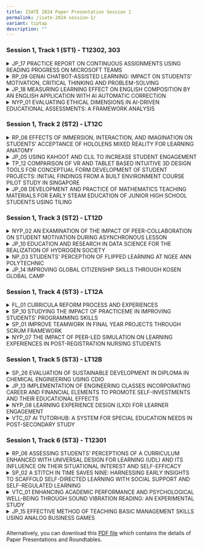```yaml
---
title: ISATE 2024 Paper Presentation Session 1
permalink: /isate-2024-session-1/
variant: tiptap
description: ""
---
```

<h3>Session 1, Track 1 (ST1) - T12302, 303</h3>
<div data-type="detailGroup" class="isomer-accordion isomer-accordion-white">
<details class="isomer-details">
<summary>JP_17 PRACTICE REPORT ON CONTINUOUS ASSIGNMENTS USING READING PROGRESS
ON MICROSOFT TEAMS</summary>
<div data-type="detailsContent" class="isomer-details-content">
<p>Kanako Endo<sup>*,a</sup>
</p>
<p><sup>a</sup>National Institute of Technology, Yonago College, Japan</p>
<p><sup>*</sup><a href="mailto:k-endo@yonago-k.ac.jp" rel="noopener noreferrer nofollow" target="_blank">k-endo@yonago-k.ac.jp</a>
</p>
<p></p>
<p>Abstract</p>
<p>In 2021, a new function, Reading Progress was added to Microsoft Teams.
Using this function, students record themselves reading out loud and those
recordings are automatically evaluated by an auto-detect system with artificial
intelligence. In 2022, assignments using this function were given to the
4th-grade students at a technology college twice in the author’s English
class. The results showed that Reading Progress can help students practice
reading passages aloud continuously and relieve their stress with reading,
although the evaluation was not always accurate. The following year, with
improvements based on the previous reading practice results, assignments
using the same function were given to 2nd-grade students ten times in the
author’s English class throughout the year. In this paper, the data from
student submissions is analysed, and the result of a questionnaire administered
to those students after the completion of the assignments is reported.
Based on the analysis and results, areas for improvement are suggested.</p>
<p>In all the assignments, students were asked to read passages from their
textbooks aloud and submit their best recordings on Microsoft Teams. According
to the analysis of assignments from 57 students, their accuracy rate varied
between 80 to 90 percent and their WPM (words per minute) were between
70 to 100. In addition, the number of mispronounced words was 12 on average.
Therefore, the selected passages and their lengths were appropriate considering
the English level of the students. However, their submission rate gradually
decreased as time passed.</p>
<p>Additionally, according to the questionnaire, approximately 70 percent
of the students had practiced reading the passages aloud before recording.
Moreover, approximately 65 percent of the students answered that they had
felt relaxed while recording and that this app helped them improve their
English pronunciation. Additionally, most students were quite satisfied
with its function and they answered that they could use this app with little
trouble. Contrary to these positive reactions, this app did not help relieve
anxiety and build confidence when students read passages aloud in front
of others. It is necessary to make improvements to enhance the students’
motivation and increase their enjoyment.</p>
<p></p>
</div>
</details>
<details class="isomer-details">
<summary>RP_09 GENAI CHATBOT-ASSISTED LEARNING: IMPACT ON STUDENTS’ MOTIVATION,
CRITICAL THINKING AND PROBLEM-SOLVING</summary>
<div data-type="detailsContent" class="isomer-details-content">
<p>Y. Zheng<sup>a,*</sup>, B. W. Tan<sup>a</sup>, and D. Kwok<sup>a</sup>
</p>
<p>Republic Polytechnic, Singapore</p>
<p><sup>*</sup><a href="mailto:zheng_yuanli@rp.edu.sg" rel="noopener noreferrer nofollow" target="_blank">zheng_yuanli@rp.edu.sg</a>
</p>
<p></p>
<p>Abstract</p>
<p>The foundational module on critical thinking and problem-solving skills
face challenges due to its large class size, with educators struggling
to provide timely responses to students' questions and manage repeated
queries. To address this, a GenAI (generative artificial intelligence)
chatbot-assisted learning is proposed as a solution to offer immediate,
personalised assistance, enabling students to independently find, organise,
and evaluate information. Therefore, this study aims to investigate the
chatbot's effectiveness in enhancing students' motivation, improving their
critical thinking and problem-solving abilities. The study employed a single
group pre-test post-test design. Participants were 134 first-year polytechnic
students undertaking the Critical Thinking and Problem-Solving skill module.
Data were collected using online pre- and post-survey with open-ended questions
to elicit feedback on participants' GenAI chatbot-assisted learning, and
pre- and post-test. The surveys included learning motivation subscales
measuring intrinsic goal orientation, extrinsic goal orientation, task
value and self-efficacy adapted from the Motivated Strategies for Learning
Questionnaire (MSLQ) and learning strategies subscales measuring critical
thinking and problem-solving adapted from the 21st Century Learning Survey.
Paired sample t-test indicated a significant increase in learning performance,
self-efficacy, and extrinsic goal orientation in students following the
chatbot-assisted learning. Regression results indicated that the motivational
variables accounted for 51% of the variance in problem-solving, with task
value being the most significant predictor (β = .32, p &lt; .001) followed
by extrinsic motivation and self-efficacy. Hierarchical regression analysis
indicated that critical thinking accounted for an additional 4% of the
variance in problem-solving, with task value (β = .27, p &lt; .001), critical
thinking (β = .30, p &lt; .01) and self-efficacy (β = .19, p &lt; .05)
as significant predictors of problem-solving. The results of the study
provided insights into the considerations that educators can take when
designing chatbot-assisted learning to develop problem-solving skills.
Study limitations and directions for future research are discussed in the
paper.</p>
<p></p>
</div>
</details>
<details class="isomer-details">
<summary>JP_18 MEASURING LEARNING EFFECT ON ENGLISH COMPOSITION BY AN ENGLISH APPLICATION
WITH AI AUTOMATIC CORRECTION</summary>
<div data-type="detailsContent" class="isomer-details-content">
<p>Y. Shimura<sup>*,a</sup>, D. Marsh,<sup>a</sup>, C. Grady,<sup>a</sup> and
N. Iwasaki<sup>b</sup>
</p>
<p><sup>a</sup>National Institute of Technology, Wakayama College / Faculty
of Liberal Arts, Gobo, Japan</p>
<p><sup>b</sup>National Institute of Technology, Wakayama College / Department
of Electrical and Computer Engineering, Gobo, Japan</p>
<p><sup>*</sup><a href="mailto:shimura@wakayama-nct.ac.jp" rel="noopener noreferrer nofollow" target="_blank">shimura@wakayama-nct.ac.jp</a>
</p>
<p></p>
<p>Abstract</p>
<p>Teaching writing skills to students is an essential issue in English education
in Japan because Japanese are generally said not to be better at writing
and speaking English than reading and listening. Despite teacher’s efforts,
English-writing education doesn’t work well because teachers, on the one
hand, cannot afford to correct the scripts of all students in a class,
and students, on the other hand, usually have trouble judging whether their
sentences are correct or not in their self-study. To solve this problem,
some companies have developed English applications with AI automatic correction.
This kind of app may allow teachers to overcome the issue above, but few
data on its effectiveness are available. We aim to measure, in this research,
how effectively the app develops students’ writing skills. More than 12
open-recruited students do English writing exercises in the AI app “English
4skills” developed by NTT Docomo from February to September 2024. At first,
we check their skill with level check tests in the app every month, then
TOEIC IP S&amp;W Test and Eiken-referred writing examinations conducted
by the authors every three months. As the dataset the app can provide for
this research, we have the number of drills students have tried and the
figure of levels indicating students’ writing ability. The result of the
TOEIC IP S&amp;W Test is objective data on the student’s writing level.
We correlated these datasets with each other and gained 0.01 of the correlation
coefficient between the training and improvement for two months. The app
seems worth joining KOSEN English education if the training-improvement
correlation gets strongly positive. Besides, we deal with questionnaires
answered by students about the app to analyze the pedagogical merits of
the app and the technical or psychological problems using it. In this way,
we clarify the possibility that the AI app contributes to English education
in Japan. We conduct this research with the approval of the research ethics
committee of NIT Wakayama College.</p>
<p></p>
</div>
</details>
<details class="isomer-details">
<summary>NYP_01 EVALUATING ETHICAL DIMENSIONS IN AI-DRIVEN EDUCATIONAL ASSESSMENTS:
A FRAMEWORK ANALYSIS</summary>
<div data-type="detailsContent" class="isomer-details-content">
<p>Tristan Lim<sup>*,a</sup>
</p>
<p><sup>a</sup>Nanyang Polytechnic, School of Business Management, Singapore</p>
<p><sup>*</sup><a href="mailto:tristan_lim@nyp.edu.sg" rel="noopener noreferrer nofollow" target="_blank">tristan_lim@nyp.edu.sg</a>
</p>
<p></p>
<p>Abstract</p>
<p>The rapid integration of Artificial Intelligence (AI) in educational assessments
has ushered in a new era of efficiency and accuracy, yet it has concurrently
raised significant ethical concerns. This paper addresses the critical
need for a robust ethical framework in AI-assisted educational assessments.
It presents an in-depth analysis of the triadic ontological framework,
previously proposed by Lim, Gottipati, and Cheong (2023), utilizing Structural
Equation Modeling (SEM) to validate its applicability and effectiveness.
The framework comprises three primary domains—physical, cognitive, and
information—and incorporates five stages of the assessment pipeline: system
design and check, data stewardship and surveillance, assessment construction
and rollout, assessment administration, and grading and evaluation. Key
ethical elements such as inclusivity, fairness, accountability, accuracy,
auditability, explainability, privacy, trust, human centricity, and cheating
mitigation strategies are integrated within this framework. The research
objectives focus on two main areas: (1) validating the triadic theoretical
framework through SEM analysis, including an examination of how it reflects
learners' perceptions, and (2) investigating the relationships between
the stages of the assessment pipeline, key ethical elements, output variables,
and learner perceptions. Findings from this study reveal significant insights
into the interplay between AI-assisted educational assessment stages, ethical
considerations, and learner perspectives. These insights underscore the
necessity for frameworks that are not only theoretically sound but also
practically relevant and responsive to learner needs. The findings underscore
the need for a holistic approach in embedding AI into educational assessments,
balancing technological advancement with ethical responsibility and pedagogical
effectiveness.</p>
<p></p>
</div>
</details>
</div>
<h3>Session 1, Track 2 (ST2) - LT12C</h3>
<div data-type="detailGroup" class="isomer-accordion isomer-accordion-white">
<details class="isomer-details">
<summary>RP_08 EFFECTS OF IMMERSION, INTERACTION, AND IMAGINATION ON STUDENTS’
ACCEPTANCE OF HOLOLENS MIXED REALITY FOR LEARNING ANATOMY</summary>
<div data-type="detailsContent" class="isomer-details-content">
<p>W. XU<sup>*,a</sup>, S. HAMIMAH<sup>b</sup> and D. KWOK<sup>a</sup>
</p>
<p><sup>a</sup>Republic Polytechnic/Centre for Educational Development, Singapore</p>
<p><sup>b</sup>Republic Polytechnic/School of Applied Science, Singapore</p>
<p><sup>*</sup><a href="mailto:xu_weiling@rp.edu.sg" rel="noopener noreferrer nofollow" target="_blank">xu_weiling@rp.edu.sg</a>
</p>
<p></p>
<p>Abstract</p>
<p>At present, students in polytechnic institutions study anatomy and physiology
using interactive quizzes, videos, and stationary 3D models. However, many
students struggle to visualise human organ anatomy and physiology within
human body systems. To address this challenge, there is a growing utilization
of three-dimensional (3D) visualization technologies in enhancing anatomy
curricula, aiming to enhance comprehension of the intricate spatial relationships
inherent in the human body. In this study, we adopted one of these technologies
on mixed reality (MR) to teach anatomy with 3D images of human organs overlaid
with the physical environment. This present study aims to investigate the
impacts of virtual reality qualities, namely interaction (IT), imagination
(IG) and immersion (IM) on perceived ease of use (PEU), perceived usefulness
(PU) and behavioural intention to use (BI) HoloLens in a mixed reality
environment. Participants were 223 polytechnic students taking a module
on anatomy and physiology, and they participated in a HoloLens activity,
which was developed for the lesson on cardiovascular and lymphatic systems.
A cross-sectional quantitative research design was employed using an online
questionnaire with closed-ended questions. Six subscales on IT, IG, IM,
PEU, PU and BI were investigated. The results showed that IT, IG and IM
had significant correlations with PEU (.60 ≤ r ≤.66, p &lt; .01) and PU
(.69 ≤ r ≤.73, p &lt; .01). PEU and PU had significant correlations with
BI, i.e. r=.53 and r=.74 respectively, p &lt; .01. Regression analysis
showed that IG (β = .37, p&lt;.001) is the strongest significant predictor
of PEU, followed by IT (β = .26, p&lt;.01). For PU, IG (β = .34, p&lt;.001)
was also a significant predictor, followed by IT (β = .24, p&lt;.01) and
IM (β = .25, p &lt;.01). Hierarchical regression analysis indicated that
both PU (β = .45, p &lt; .001) and IM (β = .26, p &lt;.001) were significant
predictors of BI. The results of the study provided insights for educators
to better understand the qualities of virtual reality (VR) when using HoloLens
as an instructional activity. The implications of findings, study limitations,
and future research will be discussed in the paper.</p>
<p></p>
</div>
</details>
<details class="isomer-details">
<summary>JP_05 USING KAHOOT AND CLIL TO INCREASE STUDENT ENGAGEMENT</summary>
<div data-type="detailsContent" class="isomer-details-content">
<p>Curtis Revis<sup>*</sup>
</p>
<p>The National Institute of Technology, Tokuyama College, Department of
General Education, Shunan, Japan</p>
<p><sup>*</sup><a href="mailto:revis@tokuyama.kosen-ac.jp" rel="noopener noreferrer nofollow" target="_blank">revis@tokuyama.kosen-ac.jp</a>
</p>
<p>Abstract</p>
<p>A 2023 survey of 131 students at two separate educational institutions
in Japan—Tokuyama College of Kosen and Yamaguchi University—suggests that
the use of the online quiz generator Kahoot in conjunction with the textbook
“CLIL Primary SDGs” improved classroom atmosphere, and encouraged active
participation, discussion, and collaboration with peers. Kahoot assisted
this in several ways: by enabling a more engaging introduction to key concepts;
by providing opportunities for non-verbal, active engagement in lesson
activities; and by awarding points and thus enabling competition among
students. The ability to engage online provided further benefits: it allowed
shy or reticent students chances to engage in English production with less
fear of mistakes being made public; it provided students a gauge of knowledge
performance relative to classmates; and it gave students a chance to express
opinions anonymously for the whole class to see, and to witness classroom
responses to those opinions. Further, Kahoot worked well in conjunction
with Content and Language Integrated Learning (CLIL) methods, in setting
context, role-play, reading and fact-checking, and problem-solving stages
of lessons. Kahoot’s automatically generated reports enabled tracking of
student participation as a function of text input and quizzes taken. A
further range of activities, plus more opportunities for assessment of
student understanding and performance, were enabled using ChatGPT (Chat
Generative Pre-Trained Transformer) to generate reading quizzes based on
the textbook, and Microsoft Teams to enable the generation and evaluation
of online unit reviews and reading progress activities. Kahoot’s potential
positive effect on willingness to speak more in front of classmates and
on motivation to review subject matter outside of class remains unclear,
and technological issues (weak Wi-Fi signal or battery depletion) occasionally
restricted student access to the online quiz platform. Nonetheless, the
combination of CLIL methods with online teaching technologies created a
more engaging educational environment that encouraged active participation,
collaboration, and discussion with classmates.</p>
<p></p>
</div>
</details>
<details class="isomer-details">
<summary>TP_12 COMPARISON OF VR AND TABLET BASED INTUITIVE 3D DESIGN TOOLS FOR
CONCEPTUAL FORM DEVELOPMENT OF STUDENT PROJECTS: INITIAL FINDINGS FROM
A BUILT ENVIRONMENT COURSE PILOT STUDY IN SINGAPORE</summary>
<div data-type="detailsContent" class="isomer-details-content">
<p>Juniarto Hadiatmadja<sup>*, a</sup>
</p>
<p><sup>a</sup>School of Design, Temasek Polytechnic, Singapore</p>
<p><sup>*</sup><a href="mailto:Hadiatmadja_juniarto@tp.edu.sg" rel="noopener noreferrer nofollow" target="_blank">Hadiatmadja_juniarto@tp.edu.sg</a>
</p>
<p>Abstract</p>
<p>The development of students’ abilities to hand sketch and manually model
design ideas have been a long standing, important part of built environment
courses. In recent years this has been significantly reduced in the curriculum
with preference for the use of digital drafting and 3D modelling software.
These digital activities require less development of student hands-on ability,
the interface requiring only the click of a mouse and keyboard. However,
the potential benefits of higher efficiency and precision of this digital
trend seems to come with a significant loss in the intuitive sketching
and modelling abilities of recent student cohorts.</p>
<p>This paper wishes to discuss the findings of a pilot study on digital
mediums that promises a reversal of this worrying decline. The study is
on digital tools that support development of intuitive sketching and manual
modelling skills. Focus is on the use of virtual reality (VR) equipment
as well as the use of digital pen &amp; tablet as the main medium of formulating
3D design ideas with interest for conceptual design of built environment
projects.</p>
<p>The research is supported by analysing the empirical artefacts and firsthand
experience of the users. For an objective comparison, artefacts produced
use software that supports both mediums. In terms of the user experience,
observations and interviews with second year built environment students
who participated in the study will be used. Student’s feedback were also
useful insights on how novice users faired in steadily developing their
abilities to use the mediums.</p>
<p>The research will initially conduct a comparison between mediums when
used separately. This is done on different stages. This starts from a comparison
of the process of setting up each medium. Subsequently comparison is done
on the day-to-day use of the mediums. Finally, a qualitative comparison
is done of the expanse and limits of conceptual forms that could be finally
achieved by each medium.</p>
<p>A further study was then conducted on the possible combined use of the
two mediums. This analysis is done on how one medium could be further developed
in another medium. The findings of this study were then used to envision
arrangements for deployment of the mediums in larger class settings. This
encompasses feasible ratios between VR and digital tablet-based equipment
in the classroom setting. The different medium could also be tailored to
different class scenarios.</p>
<p></p>
</div>
</details>
<details class="isomer-details">
<summary>JP_08 DEVELOPMENT AND PRACTICE OF MATHEMATICS TEACHING MATERIALS FOR EARLY
STEAM EDUCATION OF JUNIOR HIGH SCHOOL STUDENTS USING TILING</summary>
<div data-type="detailsContent" class="isomer-details-content">
<p>M. Sakai<sup>*, a</sup> and T. Tanaka<sup>b</sup>
</p>
<p><sup>a</sup>Sciences and Mathematics, Liberal Arts, NIT, Kurume College,
Kurume City, Japan</p>
<p><sup>b</sup>Department of Mathematics, Faculty of Education, Gifu University,
Gifu City, Japan</p>
<p><sup>*</sup><a href="mailto:sakai@kurume-nct.ac.jp" rel="noopener noreferrer nofollow" target="_blank">sakai@kurume-nct.ac.jp</a>
</p>
<p>Abstract</p>
<p></p>
<p>In the age of Society 5.0 which is the concept of a future society developed
by the Japanese government, STEAM (science, technology, engineering, art,
and mathematics) human resources with skills to grasp things from multiple
perspectives and solve problems is required. Furthermore, Society 5.0 indicates
that the National Institute of Technology (KOSEN) becomes the STEAM center
for elementary and junior high school students, as part of the efforts
to establish a system that supports STEAM education.</p>
<p>Since 2019, we have practiced STEAM education as part of “Liberal Arts
Seminar” for 4th-year students of the main course. In these lectures, the
teachers of liberal arts subjects present themes using their specialties,
such as mathematics, debate, and economics. Collaborative learning between
students from various departments led them　to deep learning, which was
a fusion of knowledge and creation. However, there are few opportunities
to give back to society, particularly as a platform to disseminate the
acquired mathematics ability. Thus, we aim to realize early STEAM education
and give back to society by creating STEAM teaching materials on art and
mathematics in open courses for junior high school students with help from
teaching assistants who studied the relation between art and mathematics
in the liberal arts seminar.</p>
<p>We consider a teaching material on tiling (like Escher’s print) from the
perspective of STEAM education as a fusion of art and mathematics. The
tiling problem asks if what kind of figures can be used for tiling since
the age of ancient Greeks. The purpose of the course is not only arousing
students' interest in mathematics, but also providing them with clues to
develop their multifaceted ideas.</p>
<p>In this report, we introduce a STEAM teaching material on tiling, and
we consider the result of the practice of an open course. Finally, we verify
the effectiveness of our teaching material by considering the results of
the exercises for participants and comparing the results of questionnaires
before and after the practice.</p>
<p></p>
</div>
</details>
</div>
<p></p>
<h3>Session 1, Track 3 (ST2) - LT12D</h3>
<div data-type="detailGroup" class="isomer-accordion isomer-accordion-white">
<details class="isomer-details">
<summary>NYP_02 AN EXAMINATION OF THE IMPACT OF PEER-COLLABORATION ON STUDENT MOTIVATION
DURING ASYNCHRONOUS LESSON</summary>
<div data-type="detailsContent" class="isomer-details-content">
<p>Wendy Tan<sup>a</sup> and Janaki Shah<sup>b</sup>
</p>
<p><sup>a</sup>Nanyang Polytechnic/School of Design &amp; Media, Singapore</p>
<p><sup>b</sup>Republic Polytechnic/School of Applied Science, Singapore</p>
<p><a href="mailto:wendy_tan@nyp.edu.sg" rel="noopener noreferrer nofollow" target="_blank">wendy_tan@nyp.edu.sg</a>,
<a href="mailto:janaki_shah@rp.edu.sg" rel="noopener noreferrer nofollow" target="_blank">janaki_shah@rp.edu.sg</a>
</p>
<p>Abstract</p>
<p>In asynchronous e-learning, students engage with online materials at their
own pace during the process of learning. However, not all students are
able to wield the same degree of self-discipline and motivation necessary
for successful self-directed learning in such lessons. Motivation and engagement
with peers play a crucial role in fostering effective learning and influencing
academic motivation. This is especially important in asynchronous e-learning,
where the lack of social interaction may induce feelings of isolation that
have a direct impact on students’ motivation and learning. This study delves
into the potential benefits of peer collaboration to address this challenge.</p>
<p>A mixed-method approach was used to assess the impact of peer collaboration
on students' motivation in asynchronous e-learning. The research involved
146 students from both Art and Science disciplines at NYP and RP. Quantitative
data was gathered using pre- and post-lesson survey questionnaires. Qualitative
data was obtained through informal focus group discussions. The instructional
approach investigated involved breaking down the asynchronous lesson into
manageable activities, incorporating digital video creation as well as
peer questioning and answering as collaborative tasks to promote engagement
and critical thinking among students.</p>
<p>Our findings suggest the integration of peer collaboration through digital
video creation and peer questioning proved highly effective in enhancing
motivation, engagement, and understanding within the lesson. Thus, overall
had a positive impact on students’ self-directed learning. Students found
the bite-sized activities manageable and reported a diminished feeling
of isolation, underscoring the inherent value of peer collaboration. Furthermore,
collaborative tasks grounded in accountability and shared responsibility
emerged as catalysts that enhanced motivation, critical thinking, and engagement.</p>
<p>This study imparts invaluable insights to educators, stressing the importance
of a social presence in asynchronous e-learning, and of setting clear guidelines
and expectations in collaborative tasks. Our qualitative findings did reveal
potential challenges, including issues related to group dynamics and delayed
peer responses, prompting the need for future considerations and improvements.
Overall, our study paved the way to fine-tune implementation strategies,
ensuring ongoing success in cultivating collaborative tasks and improving
motivation in asynchronous e-learning environments.</p>
<p></p>
</div>
</details>
<details class="isomer-details">
<summary>JP_10 EDUCATION AND RESEARCH IN DATA SCIENCE FOR THE REALIZATION OF HYDROGEN
SOCIETY</summary>
<div data-type="detailsContent" class="isomer-details-content">
<p>Kenta Endo<sup>*,a</sup>, Toshiya Itaya<sup>a</sup>, Yuya Sato<sup>b</sup>,
Hiroshi Nishiguchi<sup>c</sup>
</p>
<p><sup>a</sup>National Institute of Technology, Suzuka College/ Department
of Electronic and Information Engineering, Suzuka, Japan</p>
<p><sup>b</sup>National Institute of Technology, Toyota College / Department
of Civil Engineering, Toyota, Japan</p>
<p><sup>c</sup>National Institute of Technology, Sasebo College / Department
of Mechanical Engineering, Sasebo, Japan</p>
<p><sup>*</sup><a href="mailto:endo-k@info.suzuka-ct.ac.jp" rel="noopener noreferrer nofollow" target="_blank">endo-k@info.suzuka-ct.ac.jp</a>
</p>
<p>Abstract</p>
<p></p>
<p>Efforts using data science are being made towards the realization of Hydrogen
Society, fostering momentum in communities and understanding current challenges.
Construction costs for hydrogen infrastructure, such as hydrogen stations,
present a significant barrier to widespread adoption. Additionally, the
lack of sufficient data regarding location conditions, operation conditions,
and high-pressure gas safety regulations calls for the application of data
science from various perspectives.</p>
<p>The purpose of this study is to provide data science education to students
at National Institutes of Technology (KOSEN) and to evaluate the educational
effectiveness in cultivating engineers for the realization of a hydrogen
society. In a class titled 'Fundamentals of Design,' we educated three
second-year students on analyzing scatter plots and correlation coefficients
between the number of hydrogen stations and various datasets using the
Python programming language. While numerical processing in this class could
be accomplished with spreadsheet software like Excel, we also incorporated
programming for data processing tasks to practice handling large volumes
of data. Initially, students tackled practice problems analyzing the correlation
between population data of cities and towns in Aichi Prefecture and the
presence of hydrogen stations. They then set their own research themes,
exploring data potentially related to hydrogen stations. Students independently
developed research themes and presented their findings on various aspects
of hydrogen stations. Additionally, a five-year student employed Geographic
Information Systems (GIS) to foster the diffusion of Hydrogen Stations
through data science education as his graduate research. Given that hydrogen
is a by-product in petrochemical plants, the student hypothesized a relationship
between Hydrogen Stations and petrochemical plants, conducting a mapping
analysis in the Tokai region. This novel data analysis in the Tokai region
utilized GIS to visually clarify geographical data, mapping the relationship
between Hydrogen Stations and petrochemical plants. Future plans include
improving our GIS mappings to better analyze and promote the spread of
Hydrogen Stations.</p>
<p></p>
</div>
</details>
<details class="isomer-details">
<summary>NP_03 STUDENTS' PERCEPTION OF FLIPPED LEARNING AT NGEE ANN POLYTECHNIC</summary>
<div data-type="detailsContent" class="isomer-details-content">
<p>Paul Ng and Tan Hui Leng</p>
<p>Centre for Learning &amp; Teaching Excellence, Ngee Ann Polytechnic, Singapore</p>
<p><a href="mailto:paul_ng@np.edu.sg" rel="noopener noreferrer nofollow" target="_blank">paul_ng@np.edu.sg</a>,
<a href="mailto:tan_hui_leng@np.edu.sg" rel="noopener noreferrer nofollow" target="_blank">tan_hui_leng@np.edu.sg</a>
</p>
<p>Abstract</p>
<p>Ngee Ann Polytechnic (NP) has implemented Flipped Learning (FL) campus-wide
since Academic Year (AY) 2022/2023. NP adopts a 40:60 curricular guidepost
where approximately 40% of the core curriculum is experienced as Online
Asynchronous Learning (OAL) and 60% as In-Person Learning (IPL). Fundamentally,
NP implements FL to contribute towards developing and honing students’
self-directedness. As recently established by Khodaei et al (2022), FL
can develop self-directedness if implemented appropriately. However, as
concluded by Park and Suh (2021) and Kapur et al (2022), how FL is implemented
can critically impact any improvements in student learning.</p>
<p>At NP, students learn foundational content interactively during OAL, for
example through activities such as quizzes with feedback, online discussion,
short video clips etc. Lecturers design OAL in a manner that generates
data in NP’s learning management system from students’ engagement with
these OAL activities. This data provides lecturers insights on their students’
learning progress and enables lecturers to adjust IPLs as needed to better
scaffold students’ learning. The IPL scaffolds include opportunities for
in-person collaborative learning.</p>
<p>This paper will discuss the details of NP’s survey of students’ perception
on their FL experience. The survey requested NP students to rate 10 items,
each on a 5-point Likert scale, on 10 key aspects of their FL experience
over 2 semesters in AY 2023/2024. Key aspects surveyed included the use
of interactive self-checks with feedback, how OAL prepared students for
IPL and how IPL helped students to apply their OAL learning. Responses
to the survey, and each survey item, were optional. Overall, just under
2000 students responded to our survey in April 2023 semester and about
1480 students in October 2023 semester.</p>
<p>In both semesters, between 71% and 87% of all survey respondents Strongly
Agreed or Agreed (“SA+A”) with all survey items. SA+A approval percentages
were generally higher in October 2023 semester than in April. The lowest
ratings of 71% in April and 79% in October 2023 semester were for the item
on whether learning analytics were useful to inform students of their learning
progress.</p>
<p>Focus groups were conducted at the end of each semester where students
provided more details of their FL experiences, challenges, and suggestions
for improvement. These discussions corroborated survey findings and provided
us with actionable suggestions for improvement.</p>
<p>Our study of students’ perceptions of NP’s implementation of Flipped Learning
provides encouraging insights for others considering how to improve learning
using data-driven FL.</p>
<p></p>
</div>
</details>
<details class="isomer-details">
<summary>JP_14 IMPROVING GLOBAL CITIZENSHIP SKILLS THROUGH KOSEN GLOBAL CAMP</summary>
<div data-type="detailsContent" class="isomer-details-content">
<p>Toshihiro Shimizu<sup>*,a</sup>, Yoshitaka Matsumoto<sup>a</sup>, Shinya
Morikami<sup>a</sup> and Takayoshi Yoshioka<sup>a</sup>
</p>
<p><sup>a</sup>National Institute of Technology, Toyota College, Toyota,
Japan</p>
<p><sup>*</sup><a href="mailto:shimizu@toyota-ct.ac.jp" rel="noopener noreferrer nofollow" target="_blank">shimizu@toyota-ct.ac.jp</a>
</p>
<p>Abstract</p>
<p>Toyota KOSEN organized the KOSEN Global Camp (KGC) from February 19th
to 25th, 2024. Fourteen international participants from U.K. College, Vietnam
University, Thai high schools, and 25 Japanese KOSEN students, including
international exchange students from Malaysia, Mongolia, and Cambodia,
participated in this camp. The workshop theme was "Recognizing the Public
Urban Space and Working towards a Proposal for a Future Smart City". The
workshop aimed to identify public spaces for civilians, build a miniature
urban design using LEGO and propose an ideal future city. The students
learned how to plan a future smart city through practical experience and
collaborative work, using their and other people's areas of experience.
The workshop also aimed to develop global citizenship (GC) skills, such
as "Knowledge and Understanding", "Abilities and Skills", and "Attitude,
Stances, and Values". The groups to build the smart city comprised one
international exchange student, 2 or 3 students from overseas, and 2 or
3 Japanese KOSEN students. They had to use English to discuss their smart
city during the workshop. On DAY 2, the participants designed a city as
a group work using architecture design-build LEGO. The lecturer, who specialized
in urban planning at the university, provided the urban designing aspect
in the morning, and the participants walked around Toyota City to observe
city planning and smart city content on DAY 3. As for obtaining the domestic
aspects from the local citizens, the dialogue with citizens was held on
DAY 4. The final presentation to show their ideal smart city was held on
DAY 5 after they redesigned and built the urban planning with LEGO. All
student participants had increased their global citizenship skills through
this workshop in a questionnaire survey. It was observed that the GC skills
of Japanese participants significantly improved after attending the camp,
in contrast to the international students who studied in KOSEN. The strength
of our global camp lies in the ability to enhance the "Abilities and Skills"
required for global citizenship.</p>
<p></p>
</div>
</details>
</div>
<p></p>
<p></p>
<h3>Session 1, Track 4 (ST3) - LT12A</h3>
<div data-type="detailGroup" class="isomer-accordion isomer-accordion-white">
<details class="isomer-details">
<summary>FL_01 CURRICULA REFORM PROCESS AND EXPERIENCES</summary>
<div data-type="detailsContent" class="isomer-details-content">
<p>J. Kontio<sup>*,a</sup> and M. Ketola<sup>b</sup>
</p>
<p><sup>a</sup>Turku University of Applied Sciences, Faculty of Engineering
and Business Turku, Finland</p>
<p><sup>b</sup>Turku University of Applied Sciences, Faculty of Engineering
and Business/School of Common Studies, Turku, Finland</p>
<p><sup>*</sup><a href="mailto:juha.kontio@turkuamk.fi" rel="noopener noreferrer nofollow" target="_blank">juha.kontio@turkuamk.fi</a>
</p>
<p>Abstract</p>
<p>Faculty of Engineering and Business in Turku University of Applied Sciences
started a major curricula reform in Autumn 2022 with the aim of new curricula
for autumn 2024. The reform was for all our engineering and business administrations
programs in bachelor level. The project used CDIO as the general framework
for the reform. There are altogether 20 different curricula that this reform
affected. The reform had a project group consisting of representatives
from all our eight schools. The reform aimed to improve three main goals:</p>
<ul data-tight="true" class="tight">
<li>
<p>Strengthen professional core competencies in programs,</p>
</li>
<li>
<p>Strengthen the quality of education and improve completion and</p>
</li>
<li>
<p>Support personnel well-being.</p>
</li>
</ul>
<p>The first goal challenged the programs to identify their key existing
principle: What is the professional role and practical context of the profession?
The second goal challenged the programs to improve their learning outcomes
and to ensure their students reach the desired learning outcomes by focusing
on teaching and learning activities, assessment, and overall implementation
of the curricula. The third goal focused on improving the design of daily
work by getting rid of fragmented work duties and enabling focusing on
one’s competences. The project had three main phases:</p>
<ul data-tight="true" class="tight">
<li>
<p>General planning, goal definition of each program and intended learning
outcomes</p>
</li>
<li>
<p>Defining courses’ descriptions and constructive alignment</p>
</li>
<li>
<p>Finalizing the change.</p>
</li>
</ul>
<p>Based on the reform project we currently have new curricula in all the
programs starting autumn 2024. Their goals are clarified, learning outcomes
are specified, and the functionality of the whole has been ensured. The
modular structure has been improved and each program has a clear growth
story built in the program. Furthermore, several common project modules
have been embedded in curricula. Currently we are working on constructive
alignment by planning learning outcomes, teaching/learning activities and
assessment to form a mutually supportive whole. Furthermore, teaching and
learning is designed to be based on active methods and our learning environments
will be in active use. In this paper, we describe the aims of the reform,
its phases, and its key results and experiences.</p>
<p></p>
</div>
</details>
<details class="isomer-details">
<summary>SP_10 STUDYING THE IMPACT OF PRACTICEME IN IMPROVING STUDENTS’ PROGRAMMING
SKILLS</summary>
<div data-type="detailsContent" class="isomer-details-content">
<p>T. Kenneth and C. Elynn</p>
<p>Singapore Polytechnic/School of Computing, Singapore</p>
<p><a href="mailto:Kenneth_TAN@sp.edu.sg" rel="noopener noreferrer nofollow" target="_blank">Kenneth_TAN@sp.edu.sg,</a> 
<a href="mailto:Elynn_Chee@sp.edu.sg" rel="noopener noreferrer nofollow" target="_blank">Elynn_Chee@sp.edu.sg</a>
</p>
<p>Abstract</p>
<p></p>
<p>The use of PracticeMe, a study tool to revise on the fundamentals of JavaScript
programming, was conceived when students feedback that there were insufficient
programming practices to enhance their learning. It was specially developed
in-house to provide a platform for students to raise their proficiency
in programming with deliberate practices within a captivating environment
using basic gamification. PracticeMe served as an extra learning tool,
besides the conventional learning resources provided e.g. lecture notes,
internet/hard copy references and weekly practical assignments. It was
targeted at Year 1 students enrolled in the core module ST0502 Fundamentals
of Programming (FOP) which introduces and builds the foundation of programming
language.</p>
<p> The purpose of this pilot study is to investigate the effectiveness of
PracticeMe on improving students’ performance in programming. To assess
its efficacy, data points collected include students' results, practice
attempts, number of questions attempted, Mid-Semester Test (MST) scores
that can highlight the gaps in learning on different topics taught in the
module. Observation of the MST scores indicated that classes with lower
percentage usage of the application had lower average scores as compared
to classes with higher percentage usage of the application. The results
also indicated that PracticeMe may not be able to capture the subtle weaknesses
among the higher performing students.</p>
<p>Both qualitative and quantitative analysis were conducted to gather the
effectiveness of PracticeMe. An online survey in BrightSpace was conducted
at the end of the semester to gauge students’ perception of its usefulness
towards their learning. Results suggested that students were highly positive,
with 79% giving feedback that “it was easy and intuitive to use” and 69%
responded that “the application was helpful in directing them to focus
on their weaker topic(s)”. Students from the focus group interviews also
shared that “they were highly motivated to use PracticeMe on a daily basis
as it offered them the flexibility” to select the topics and level of difficulty
to practise at their own time.</p>
<p></p>
</div>
</details>
<details class="isomer-details">
<summary>SP_01 IMPROVE TEAMWORK IN FINAL YEAR PROJECTS THROUGH SCRUM FRAMEWORK</summary>
<div data-type="detailsContent" class="isomer-details-content">
<p>Ho Teck June, Tan Check Meng and Qiu Zixuan</p>
<p>Singapore Polytechnic/School of Computing, Singapore</p>
<p><a href="mailto:Tan_Teck_June@sp.edu.sg" rel="noopener noreferrer nofollow" target="_blank">Tan_Teck_June@sp.edu.sg</a>,
<a href="mailto:Tan_Check_Meng@sp.edu.sg" rel="noopener noreferrer nofollow" target="_blank">Tan_Check_Meng@sp.edu.sg</a>, <a href="mailto:Qiu_Zixuan@sp.edu.sg" rel="noopener noreferrer nofollow" target="_blank">Qiu_Zixuan@sp.edu.sg</a>
</p>
<p>Abstract</p>
<p>The Final Year Project (FYP) holds a pivotal position within computing-related
diploma programs, offering students a unique opportunity to apply their
acquired knowledge and skills to real-world challenges. FYP teams often
face a range of challenges such as changing project requirements and deliverables,
communication and collaboration, time management, and unclear individual
roles and responsibilities. This research paper delves into the impact
of implementing the Scrum framework to improve teamwork as students carry
out their final year projects, aiming to identify key factors contributing
to successful implementation and subsequent improvements in team performance.</p>
<p>The Scrum framework is an agile framework that promotes collaboration
among team members. The framework focuses on improving the product through
constant inspection and adaptation to improve the final output. Researchers
have analysed the effectiveness of the Scrum framework for project and
team management in FYP teams in higher education. The findings showed that
task assignment, performance monitoring, team management and regular feedback
practices are the main advantages of using Scrum in FYP projects, which
had a positive impact on student performance.</p>
<p>The action research employed a mixed-method approach, combining quantitative
data from the Comprehensive Assessment of Team Member Effectiveness (CATME)
survey with qualitative insights from focus-group discussions involving
third-year Diploma in Applied AI and Analytics students. While the CATME
survey did not reveal significant statistical differences between phases
of the project, focus group discussions provided a deeper understanding
of Scrum’s positive impact on teamwork. Participants reported enhanced
collaboration, improved trust, effective decision-making, and a more inclusive
team environment due to Scrum practices.</p>
<p>These findings have led to the broader adoption of Scrum across all FYP
modules and related projects within the School of Computing. The research
underscores the value of Scrum in educational settings, offering a framework
for fostering effective teamwork and improving the overall FYP experience.
This study contributes valuable insights into the practical application
of Scrum in academia and suggests that further research could explore Scrum’s
adaptability to various project types and industry contexts.</p>
<p></p>
</div>
</details>
<details class="isomer-details">
<summary>NYP_07 THE IMPACT OF PEER-LED SIMULATION ON LEARNING EXPERIENCES IN POST-REGISTRATION
NURSING STUDENTS</summary>
<div data-type="detailsContent" class="isomer-details-content">
<p>F. Huang<sup>*,a</sup>, K. Tham<sup>b</sup> and E. Kwan <sup>c</sup>
</p>
<p><sup>a-c</sup>Nanyang Polytechnic/School of Health and Social Sciences,
Singapore</p>
<p><sup>*</sup><a href="mailto:huang_fang@nyp.edu.sg" rel="noopener noreferrer nofollow" target="_blank">huang_fang@nyp.edu.sg</a>
</p>
<p>Abstract</p>
<p>In nursing education, often dominated by instructor-led simulations (ILS),
there is a growing demand to explore alternative approaches, such as peer-led
simulation (PLS), in the training of post-registration nursing students.
PLS shifts learners into leadership roles, fostering scenario design and
facilitation among peers. Despite existing literature on ILS versus PLS,
there remains a gap in understanding the factors influencing the learning
experience and perceptions of PLS for post-registration nursing students.
This study aims to investigate the factors influencing the learning experience
of post-registration nursing students and their perceptions of PLS as an
instructional strategy. This qualitative study was implemented from October
2022 to April 2023. The entire student cohorts (n = 20) were recruited
from the Advanced Diploma in Nursing (Peri-anesthesia) programme. The students
underwent both ILS (14 hours) and PLS (11 hours) as part of the mandatory
activities within a 60-hour module on "Crisis Management in Anaesthesia”.
Three semi-structured FGDs with 16 participants were conducted. The FGDs
were guided by six questions on students learning experiences that were
validated using the Delphi method. The thematic analysis revealed four
major themes concerning their learning experiences: the learning journey,
enablers, barriers and perceived benefits of including PLS. Among the enablers,
one notable finding was learners' appreciation for their ability to apply
evidence-based practice principles, which played a significant role in
achieving conceptual fidelity in their developed scenarios. In conclusion,
the qualitative findings of this study emphasize the pivotal role of PLS
in creating dynamic learning environments, which are of interest to all
educators. Through active engagement in PLS through scenario design, facilitation
and debriefing, students develop a deeper understanding of theoretical
concepts and enhanced their clinical competency. As nursing education continues
to evolve, it is essential for educators to embrace innovative pedagogical
approaches like PLS to improve learning outcomes and prepare nurses for
the increased complexities of clinical practice. Beyond nursing, educators
may gain valuable insights into students' learning needs and challenges
through PLS implementation, refining teaching strategies and improving
educational effectiveness.</p>
<p></p>
</div>
</details>
</div>
<p></p>
<h3>Session 1, Track 5 (ST3) - LT12B</h3>
<div data-type="detailGroup" class="isomer-accordion isomer-accordion-white">
<details class="isomer-details">
<summary>SP_26 EVALUATION OF SUSTAINABLE DEVELOPMENT IN DIPLOMA IN CHEMICAL ENGINEERING
USING CDIO</summary>
<div data-type="detailsContent" class="isomer-details-content">
<p>Katerina Yang<sup>*,a</sup>, Yunyi Wong<sup>a</sup> and Ai Ye Oh<sup>a</sup>
</p>
<p><sup>a</sup>Singapore Polytechnic, School of Chemical &amp; Life Sciences,
Singapore</p>
<p><sup>*</sup><a href="mailto:katerina_yang@sp.edu.sg" rel="noopener noreferrer nofollow" target="_blank">katerina_yang@sp.edu.sg</a>
</p>
<p>Abstract</p>
<p>This paper shares the process and outcomes of the efforts from the Diploma
in Chemical Engineering (DCHE) Course Management Team in evaluating the
coverage of sustainable development in the context of chemical engineering
using the CDIO Framework. The paper first presents the need and practical
context for integrating sustainable development into the DCHE program based
on the chemical engineering profession where the skills and attributes
required to achieve the intended outcome are established. Then, the 17
United Nation Sustainable Development Goals (UN SDGs) are mapped to the
learning outcomes in each module while detailing the magnitude of coverage
of whether a specific UN SDG is ‘teach’ and/or ‘utilise’ in the modules.
The analysis involves all modules in the DCHE curriculum while noting that
the Common Core Curriculum (CCC) was implemented in DCHE since AY2022/2023
that introduced UN SDGs into the curriculum which can be further extended
to the chemical engineering domain. The paper also describes the application
of UN SDGs in the context of chemical engineering and how existing learning
activities support the development of knowledge, skills and attributes
required to address wicked problems framed by UN SDGs. It was found that
8 out of the 17 UN SDGs are used in the DCHE curriculum with UN SDG No.
12 Responsible Consumption &amp; Production being taught and utilised most
frequently. This could be due to its relevance and application in the study
of chemical engineering at the diploma level. Then, the CDIO Standards
are used to conduct a gap analysis of its existing curriculum in sustainable
development. Base on the learning gaps identified in this paper, there
are more opportunities to integrate UN SDGs into the curriculum more cohesively
in accordance to the complexity of the spiral curriculum and within the
chemical engineering context by teaching and utilising UN SDGs more explicitly
in Year 1 modules followed by applying UN SDGs in Year 2 and Year 3 modules.
This will enable students to understand the relevance of UN SDGs to their
chemical engineering studies. The terminal objective is to enable them
to extend their learning to address multi-faceted sustainability issues.</p>
<p></p>
</div>
</details>
<details class="isomer-details">
<summary>JP_13 IMPLEMENTATION OF ENGINEERING CLASSES INCORPORATING CAREER AND FINANCIAL
ELEMENTS TO PROMOTE SELF-INVESTMENTS AND THEIR EDUCATIONAL EFFECTS</summary>
<div data-type="detailsContent" class="isomer-details-content">
<p>Naoki KAKUDA</p>
<p>Department of Electronic Control Engineering, National Institute of Technology
(KOSEN), Yonago College, Yonago, Tottori, Japan</p>
<p><a href="mailto:kakuda@yonago-k.ac.jp" rel="noopener noreferrer nofollow" target="_blank">kakuda@yonago-k.ac.jp</a>
</p>
<p>Abstract</p>
<p></p>
<p>For students to be socially and economically independent and begin fulfilling
lives after graduation, it is critical that they be motivated and allocate
their time and money to various self-investments from the moment they enroll
in school. KOSEN provides numerous opportunities for students to showcase
the results of their investments, such as programming contests. Participating
in such events allows students to clarify their career goals. By improving
their knowledge and skills, students can raise their expectations, allowing
them to contribute more as engineers. Furthermore, improving their financial
literacy boosts students’ sense of independence and motivation to pursue
specialized subjects. Therefore, in this study, we conducted an engineering
class incorporating career and financial elements to help students improve
their expectations and awareness of self-investments and examined the educational
effects of conducting this class.</p>
<p>The class was held during the second-year engineering subject “Electromagnetism”
and the fifth-year subject “Electronic Devices.” First, a teacher explained
the importance of life and career planning as career elements and self-analysis
methods. Second, to specifically raise the students’ expectations, on the
teachers discussed financial literacy, including how to protect and increase
money, which is a substitute for value, as well as compound interest and
discounted present value. Furthermore, to connect the students’ specialized
subjects with financial literacy, the students were given an assignment
to calculate the investment yield of solar power generation, which can
be considered a financial innovation created by solar cells, one of the
most important electronic devices. For this assignment, students created
their own teaching materials that allowed them to measure the power generated
by solar cells as well as the panel temperature indoors.</p>
<p>A questionnaire distributed to students who took the class revealed that
KOSEN students are open about their careers and have a strong aptitude
for finance. Furthermore, students demonstrated an understanding of the
relationship between solar power generation principles and investment concepts.
Furthermore, as a result of implementing this class, students’ preference
for self-investment increased, with a high proportion of students studying
specialized subjects, pursuing qualifications, and investing. As a result,
it was clear that this class increased students’ motivation to study and
their level of understanding of specialized subjects.</p>
<p></p>
</div>
</details>
<details class="isomer-details">
<summary>NYP_08 LEARNING EXPERIENCE DESIGN (LXD) FOR LEARNER ENGAGEMENT</summary>
<div data-type="detailsContent" class="isomer-details-content">
<p>F. Teoh<sup>*,a</sup>, A. Ng<sup>a</sup>, C.H. Miin<sup>a</sup>, C. Pang<sup>b</sup>,
T. Lim<sup>b</sup>, K. Tan<sup>c</sup>, S. Goh<sup>c</sup> and E. Foo<sup>d</sup>
</p>
<p><sup>a</sup>Nanyang Polytechnic, School of Applied Science, Singapore</p>
<p><sup>b</sup>Nanyang Polytechnic, School of Business Management, Singapore</p>
<p><sup>c</sup>Nanyang Polytechnic, School of Design &amp; Media, Singapore</p>
<p><sup>d</sup>Nanyang Polytechnic, School of Engineering, Singapore</p>
<p><sup>*</sup><a href="mailto:Florence_Teoh@nyp.edu.sg" rel="noopener noreferrer nofollow" target="_blank">Florence_Teoh@nyp.edu.sg</a>
</p>
<p>Abstract</p>
<p>Learning Experience Design (LXD) represents a paradigm shift in lesson
design by advocating learner- and learning-centric rather than traditional
content- and instruction-centric lesson design. LXD addresses emerging
T&amp;L challenges such as complex learning environments, accounting for
learner diversity and the development of transferable and domain skills.
In this research, case studies conducted by 8 educators across 5 diplomas
in Nanyang Polytechnic (NYP) establish the effectiveness of employing an
LXD methodology. The goal is to enhance learner engagement, through catering
to diverse learners’ needs while addressing environmental challenges, so
as to facilitate the achievement of learning outcomes in an efficient,
effective and enjoyable manner. This research seeks to validate that the
application of LXD principles improves learner engagement, as evidenced
through 7 enhanced learning attributes, namely; Application, Problem-Solving,
Collaboration, Autonomy, Confidence, Appreciation and Connection. These
attributes contribute to Meaningful, Motivational and Memorable learning
(3M). Over two semesters across 2021 &amp; 2022, 8 educators from NYP applied
LXD principles in the design of learning activities to address specific
challenges of the learner and in the learning environment. Before and after
the implementation of the designed activities, students participated in
a survey. Educators kept a journal of the experience to reflect and record
the experience. The LXD Methodology described in this paper was developed
by NYP with reference to the school’s Effective and Engaging Teaching &amp;
Learning (EETL) model. This was complemented with a collation of best practices
on learning design for learner engagement. A group of NYP educators applied
this methodology strategically to address specific classroom or learner
challenges and found that learner engagement was enhanced. Case studies
compiling the educators' experiences and quantitative results validating
the findings are presented in this research. When applied in a considered
and consistent manner to address challenges of the learner and in the learning
environment, the LXD Methodology fosters greater learner engagement.</p>
<p></p>
</div>
</details>
<details class="isomer-details">
<summary>VTC_07 AI TUTORHUB: A SYSTEM FOR SPECIAL EDUCATION NEEDS IN POST-SECONDARY
STUDY</summary>
<div data-type="detailsContent" class="isomer-details-content">
<p>W.H. Chiu<sup>*†a</sup>, Nanoka K.M. Tse<sup>†a</sup>, K.H. Cheung<sup>†ab</sup>,
Y.K. Yan<sup>a</sup> and Jesse L.C. Shum<sup>a</sup>
</p>
<p><sup>a</sup>Hong Kong Institute of Information Technology, Hong Kong SAR,
China</p>
<p><sup>b</sup>University of Sunderland in Hong Kong, Hong Kong SAR, China</p>
<p><sup>*</sup><a href="mailto:cschiu@vtc.edu.hk" rel="noopener noreferrer nofollow" target="_blank">cschiu@vtc.edu.hk</a>
</p>
<p><sup>†</sup>authors with equal contributions</p>
<p>Abstract</p>
<p>AI TutorHub is a platform that combines Artificial Intelligence (AI) with
Mixed Reality (MR) technology to offer students' timely access to academic
assistance through an AI Tutor. AI TutorHub is designed and developed to
address educators' specific challenges in providing support to students,
particularly those with Special Educational Needs (SEN).</p>
<p>Smart technology has become an invaluable tool for individuals with Autism
Spectrum Disorder (ASD), which is one of the types of SEN, as demonstrated
in previous researches, (Sharmin, et al., 2018) (Valencia, Rusu, Quiñones,
&amp; Jamet, 2019) (Racha, Chandrasekaran, &amp; Stojcevski, 2023) (Cañete
&amp; Peralta, 2022). These studies emphasize the efficacy of smart agents,
immersive environments, and machine learning algorithms in delivering personalized
interventions and support.</p>
<p>AI TutorHub introduces several innovative features that revolutionize
the learning experience. Firstly, it prioritizes accessibility and convenience
by allowing students to connect with an AI Tutor at their convenience,
eliminating the limitations of traditional learning channels and setup.</p>
<p>Secondly, AI TutorHub integrates MR technology to create an immersive
learning environment. Through interactive simulations and visualizations,
students actively engage with the AI Tutor, enhancing their understanding
of complex concepts, improving comprehension, and increasing engagement.</p>
<p>The AI Tutor within AI TutorHub is equipped with advanced AI‑powered assistance
capabilities. It can comprehend and respond to students' inquiries, providing
detailed explanations and step‑by‑step guidance. The AI Tutor consistently
refines its responses through continual machine learning, ensuring a high‑quality
learning experience.</p>
<p>AI TutorHub actively collects students' feedbacks, enabling the AI Tutor
to enhance its capabilities and tailor responses to meet individual needs
as well as providing information back to teachers on the learning issues
with the students. This iterative process ensures a continuously improving
learning experience that could align with students' specific requirements.</p>
<p>By efficiently handling queries and offering timely assistance, AI TutorHub
significantly enhances teaching and learning efficiency. It enables students
to better catch up with the subject learning and thus, to equip the students
to participate in the subjects' designed learning activities.</p>
<p>In conclusion, AI TutorHub strives to empower students with SEN, regardless
of their learning styles and limitations, in promoting academic success
and self‑confidence. By combining AI with MR technology, the platform provides
an interactive and accessible learning environment. Students are encouraged
to embrace this innovative approach and join AI TutorHub to unlock their
full potential in their educational journey.</p>
<p></p>
</div>
</details>
</div>
<p></p>
<h3>Session 1, Track 6 (ST3) - T12301</h3>
<div data-type="detailGroup" class="isomer-accordion isomer-accordion-white">
<details class="isomer-details">
<summary>RP_06 ASSESSING STUDENTS’ PERCEPTIONS OF A CURRICULUM ENHANCED WITH UNIVERSAL
DESIGN FOR LEARNING (UDL) AND ITS INFLUENCE ON THEIR SITUATIONAL INTEREST
AND SELF-EFFICACY</summary>
<div data-type="detailsContent" class="isomer-details-content">
<p>A. Lee<sup>a*</sup>, J. Ho<sup>b</sup>, C.K. Kiu<sup>a</sup> and D. Kwok<sup>a</sup>
</p>
<p><sup>a</sup>Centre for Educational Development, Republic Polytechnic,
Singapore</p>
<p><sup>b</sup>School of Sports, Health &amp; Leisure, Republic Polytechnic,
Singapore</p>
<p><sup>*</sup><a href="mailto:allan_lee@rp.edu.sg" rel="noopener noreferrer nofollow" target="_blank">allan_lee@rp.edu.sg</a>
</p>
<p>Abstract</p>
<p>With an increasing emphasis on inclusive education, especially for students
with diverse learning needs, some research has proposed Universal Design
for Learning (UDL) as a possible framework to cater for such needs. However,
to what extent can UDL interventions provide for such needs? This study
examines the differences in students’ perceptions of the three UDL principles:
engagement (ENG), representation (REP), and action &amp; expression (ACT),
and their possible effects on the situational interests (SI) and self-efficacy
(SE) of the students. This will address the gap in the paucity of studies
on UDL in post-secondary settings in Asian educational institutions. The
data collection involved 120 polytechnic students enrolled in the Biopsychosocial
of Ageing module in a Polytechnic in Singapore, who completed pre- and
post-UDL intervention questionnaires. The questionnaire, validated before
the study, assessed UDL principles, SI, and SE. The results showed significant
improvements in students' perceptions of ENG, REP, ACT, SI, and SE post-UDL
intervention, highlighting the positive impact of UDL on students’ motivation.
The study also revealed strong correlations between UDL principles, SI,
and SE in the post-intervention, suggesting an interconnected nature of
these variables. Multiple linear regression analysis showed that the UDL
principles on REP and ENG were significant predictors of both SI and SE
as dependent variables. Implications for practice include considerations
for implementing UDL in curriculum design and teaching strategies, such
as promoting active engagement, providing diverse representation of content,
and facilitating varied modes of expression. In conclusion, this study
provides valuable insights into the effectiveness of UDL interventions
within a module in polytechnic education, emphasising its potential to
improve students' motivations and learning experiences.</p>
<p></p>
</div>
</details>
<details class="isomer-details">
<summary>SP_02 A STITCH IN TIME SAVES NINE: HARNESSING EARLY INSIGHTS TO SCAFFOLD
SELF-DIRECTED LEARNING WITH SOCIAL SUPPORT AND SELF-REGULATED LEARNING</summary>
<div data-type="detailsContent" class="isomer-details-content">
<p>Zhengping Liow<sup>*,a</sup>
</p>
<p><sup>a</sup>School of Architecture and the Built Environment, Singapore
Polytechnic, Singapore</p>
<p><sup>*</sup><a href="mailto:liow_zhengping@sp.edu.sg" rel="noopener noreferrer nofollow" target="_blank">liow_zhengping@sp.edu.sg</a>
</p>
<p>Abstract</p>
<p>Self-directed Learning (SDL) attributes are crucial in higher education,
allowing individuals to manage their learning by planning and evaluating
outcomes. SDL traits enable learners to adapt to new situations, especially
in a volatile and rapidly changing world. Studies have posited that SDL
skills can be developed with the support of tutors, who adjust their roles
based on the learners’ readiness. This study explored the utilisation of
first-year students’ levels of SDL characteristics through the School of
Architecture and the Built Environment’s tutor-facing dashboard as a diagnostic
tool that measures seven SDL attributes to surface students’ deficient
SDL attributes for targeted pedagogical interventions. Students’ Motivation
and Growth Mindset were flagged as the lowest-scoring SDL attributes during
Datapoint 1. Henceforth, pedagogical scaffolding targeted self-regulation
facilitations to improve these SDL traits, such as helping students in
goal setting, self-monitoring, peer-to-peer, and self-evaluation, were
operationalised through Social Support (teacher-student and student-student
relationships). Students’ motivation improved significantly from Datapoint
1 (M = 10.067) to Datapoint 2 (M = 12.067), with a p-value of 0.0265. Although
learners’ Growth Mindset improved from 8.467 to 8.934, the p-value of 0.307
reflects a statistical insignificance. The students’ academic scores increased
significantly from 74.52% to 79.34%, with a p-value of 0.00079. Curiously,
the other measured SDL variables yielded inconclusive results. This study
demonstrates the potential benefits of identifying students’ weakest learning
attributes early, encouraging tutors to tailor their pedagogical practices
strategically.</p>
<p></p>
</div>
</details>
<details class="isomer-details">
<summary>VTC_01 ENHANCING ACADEMIC PERFORMANCE AND PSYCHOLOGICAL WELL-BEING THROUGH
SOUND VIBRATION READING: AN EXPERIMENTAL STUDY</summary>
<div data-type="detailsContent" class="isomer-details-content">
<p>X. Xu<sup>a</sup>, L. Yan<sup>b</sup>, M.H. Chow<sup>c,1</sup> and S.S.
Lai<sup>c,2</sup>&nbsp;</p>
<p><sup>a</sup>Center for Building Environment Test, Tsinghua University,
Beijing, China&nbsp;</p>
<p><sup>b</sup>Tsinghua University High School, Beijing, China&nbsp;</p>
<p><sup>c</sup>Department of Engineering, Hong Kong Institute of Vocational
Education, Tsing Yi, HKSAR&nbsp;&nbsp;</p>
<p><a rel="noopener noreferrer nofollow" target="_blank">mhchow@vtc.edu.hk</a><sup>1</sup>,
<a rel="noopener noreferrer nofollow" target="_blank">sai9022@vtc.edu.hk</a><sup>2</sup>
</p>
<p>Abstract</p>
<p>This study investigates the development and application of monitoring
equipment for sound vibration in neuroscience, focusing on its effects
on high school students' academic performance and psychological well-being.
The premise of the research is based on the phenomenon where sound vibrations
from speech induce vibrations in the cranial bones, which is hypothesized
to improve cerebrospinal fluid circulation, thus enhancing nutrient exchange
within brain tissues. This enhancement could potentially elevate cognitive
capabilities, academic achievements, and reduce psychological stress among
students.</p>
<p>To verify the effects of sound vibration on learning outcomes, controlled
experiments were performed in schools located in Beijing and Henan, China.
The study divided participants into groups based on their habit of reading
aloud. In Beijing, an experimental group engaged in scheduled reading sessions
was compared to a control group that did not practice reading aloud. The
participants were students without a pre-existing habit of reading aloud,
and the reading material covered subjects like language arts and English.
The sessions were integrated into the school's daily schedule. A novel,
wearable head-mounted device developed in collaboration with Tsinghua University's
Architectural Acoustics Laboratory measured the sound vibration levels
during these sessions.</p>
<p>The research findings reveal a significant correlation between the quantity
of cranial vibration from reading aloud and improvements in students' academic
performances. The experimental group exhibited notable grade improvements,
especially in the subjects included in the reading sessions. Furthermore,
the study examined the relationship between sound vibration from reading
aloud and psychological stress by assessing changes in saliva cortisol
levels before and after the reading activities. Results demonstrated a
negative correlation between sound vibration levels and cortisol levels,
indicating that increased cranial vibration from reading aloud could potentially
lower psychological stress.</p>
<p>In conclusion, the study provides evidence that sound vibration reading
positively influences high school students' academic achievements and reduces
psychological stress. The development of a portable, head-mounted sound
vibration monitoring device presents a new avenue for leveraging the benefits
of sound vibration in educational and psychological interventions. This
research contributes to the understanding of how physiological processes
influenced by external physical stimuli, like sound vibration, can impact
cognitive and psychological outcomes, offering a novel approach to improving
student performance and well-being.</p>
<p></p>
</div>
</details>
<details class="isomer-details">
<summary>JP_15 EFFECTIVE METHOD OF TEACHING BASIC MANAGEMENT SKILLS USING ANALOG
BUSINESS GAMES</summary>
<div data-type="detailsContent" class="isomer-details-content">
<p>T. Kaneko<sup>*,a</sup> and R. Hamada<sup>b</sup>
</p>
<p><sup>a</sup>NIT, Tomakomai College, Tomakomai, Japan</p>
<p><sup>b</sup>NIT, Asahikawa College, Asahikawa, Japan</p>
<p><sup>*</sup><a href="mailto:t_kaneko@tomakomai-ct.ac.jp" rel="noopener noreferrer nofollow" target="_blank">t_kaneko@tomakomai-ct.ac.jp</a>
</p>
<p>Abstract</p>
<p>The Ministry of Education, Culture, Sports, Science and Technology (MEXT),
defined entrepreneurship as "the spirit of creating new value by going
beyond the boundaries of the given environment”. In recent years, entrepreneurship
education has come into the limelight again. Various educational activities
are being conducted. The National Institute of Technology, Tomakomai College
established its "Frontier Course" several years ago, offering "specialized
education plus entrepreneurship education". Ideas conceived through entrepreneurship
must then be transformed them into successful businesses. Many systems
support procedures for starting businesses, but entrepreneurs must also
learn business management, which requires enormous amounts of time. Students
not specializing in business need help understanding what to do and how
to start. Although the authors can present and explain case studies of
successful companies to students learning about corporate management, it
is meaningful for students to learn more about difficulties with starting
a business and to hear the experiences of people who have failed in entrepreneurial
endeavours. The authors use analog business games in lectures to create
opportunities for students to experience management in a simulated manner
and thereby understand it in vague terms. The analog business games the
authors have produced meet their educational objectives. The supply chain
collaboration game (SCC game) used at Thammasat University in Thailand
in 2014 and 2015 was translated into Japanese and was applied for class
instruction. Merely enjoying the game might be fruitless, but they analyzed
and presented their management results. Although the students managed a
simulated company, corporate accounting tools such as balance sheets and
profit and loss statements were also prepared, facilitating students’ understanding
of information. These actions allow classes to share discussions of how
management makes erroneous decisions. The authors verified these lecture
methods as practical and as allowing students to learn business management
while having fun.</p>
<p></p>
</div>
</details>
</div>
<p></p>
<h3></h3>
<p></p>
<p></p>
<p></p>
<p></p>
<p>Alternatively, you can download this <a href="/files/Full_Program__Version_Sep_03_.pdf" rel="noopener noreferrer nofollow" target="_blank">PDF file</a> which contains
the details of Paper Presentations and Roundtables.</p>